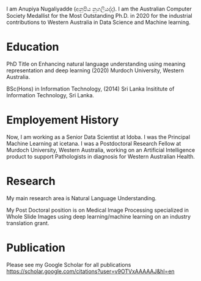
I am Anupiya Nugaliyadde (අනුපිය නුගලියද්ද).
I am the Australian Computer Society Medallist for the Most Outstanding Ph.D. in 2020 for the industrial contributions to Western Australia in Data Science and Machine learning.


# Education
PhD Title on Enhancing natural language understanding using meaning representation and deep learning (2020)
Murdoch University, Western Australia.

BSc(Hons) in Information Technology, (2014)
Sri Lanka Insititute of Information Technology, Sri Lanka.

# Employement History
Now, I am working as a Senior Data Scientist at Idoba.
I was the Principal Machine Learning at icetana.
I was a Postdoctoral Research Fellow at Murdoch University, Western Australia, working on an Artificial Intelligence product to support Pathologists in diagnosis for Western Australian Health.

# Research
My main research area is Natural Language Understanding.

My Post Doctoral position is on Medical Image Processing specialized in Whole Slide Images using deep learning/machine learning on an industry translation grant.  

# Publication
Please see my Google Scholar for all publications 
https://scholar.google.com/citations?user=v9OTVxAAAAAJ&hl=en
